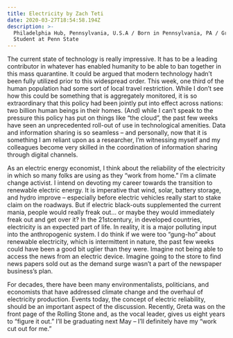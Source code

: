 ```yaml
---
title: Electricity by Zach Teti
date: 2020-03-27T18:54:58.194Z
description: >-
  Philadelphia Hub, Pennsylvania, U.S.A / Born in Pennsylvania, PA / Grad
  Student at Penn State
---
```

The current state of technology is really impressive. It has to be a leading contributor in whatever has enabled humanity to be able to ban together in this mass quarantine. It could be argued that modern technology hadn’t been fully utilized prior to this widespread order. This week, one third of the human population had some sort of local travel restriction. While I don’t see how this could be something that is aggregately monitored, it is so extraordinary that this policy had been jointly put into effect across nations: two billion human beings in their homes. (And) while I can’t speak to the pressure this policy has put on things like “the cloud”, the past few weeks have seen an unprecedented roll-out of use in technological amenities. Data and information sharing is so seamless – and personally, now that it is something I am reliant upon as a researcher, I’m witnessing myself and my colleagues become very skilled in the coordination of information sharing through digital channels.

As an electric energy economist, I think about the reliability of the electricity in which so many folks are using as they “work from home.” I’m a climate change activist. I intend on devoting my career towards the transition to renewable electric energy. It is imperative that wind, solar, battery storage, and hydro improve – especially before electric vehicles really start to stake claim on the roadways. But if electric black-outs supplemented the current mania, people would really freak out… or maybe they would immediately freak out and get over it? In the 21stcentury, in developed countries, electricity is an expected part of life. In reality, it is a major polluting input into the anthropogenic system. I do think if we were too “gung-ho” about renewable electricity, which is intermittent in nature, the past few weeks could have been a good bit uglier than they were. Imagine not being able to access the news from an electric device. Imagine going to the store to find news papers sold out as the demand surge wasn’t a part of the newspaper business’s plan.

For decades, there have been many environmentalists, politicians, and economists that have addressed climate change and the overhaul of electricity production. Events today, the concept of electric reliability, should be an important aspect of the discussion. Recently, Greta was on the front page of the Rolling Stone and, as the vocal leader, gives us eight years to “figure it out.” I’ll be graduating next May – I’ll definitely have my “work cut out for me.”